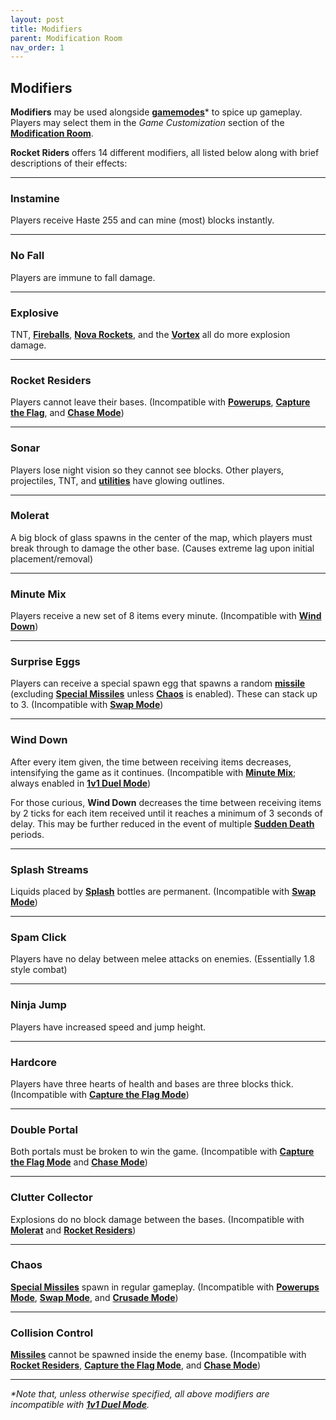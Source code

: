 ```yaml
---
layout: post
title: Modifiers
parent: Modification Room
nav_order: 1
---
```

**Modifiers**
---

**Modifiers** may be used alongside **[gamemodes](https://zeroniaserver.github.io/RocketRidersWiki/gamemodes)*** to spice up gameplay. Players may select them in the *Game Customization* section of the **[Modification Room](https://zeroniaserver.github.io/RocketRidersWiki/modification_room)**.

**Rocket Riders** offers 14 different modifiers, all listed below along with brief descriptions of their effects:

---
### Instamine
Players receive Haste 255 and can mine (most) blocks instantly.

---
### No Fall
Players are immune to fall damage.

---
### Explosive
TNT, **[Fireballs](https://zeroniaserver.github.io/RocketRidersWiki/utilities/fireball)**, **[Nova Rockets](https://zeroniaserver.github.io/RocketRidersWiki/utilities/nova_rocket)**, and the **[Vortex](https://zeroniaserver.github.io/RocketRidersWiki/utilities/vortex)** all do more explosion damage.

---
### Rocket Residers
Players cannot leave their bases. (Incompatible with **[Powerups](https://zeroniaserver.github.io/RocketRidersWiki/gamemodes/powerups)**, **[Capture the Flag](https://zeroniaserver.github.io/RocketRidersWiki/gamemodes/ctf)**, and **[Chase Mode](https://zeroniaserver.github.io/RocketRidersWiki/gamemodes/chase)**)

---
### Sonar
Players lose night vision so they cannot see blocks. Other players, projectiles, TNT, and **[utilities](https://zeroniaserver.github.io/RocketRidersWiki/utilities)** have glowing outlines.

---
### Molerat
A big block of glass spawns in the center of the map, which players must break through to damage the other base. (Causes extreme lag upon initial placement/removal)

---
### Minute Mix
Players receive a new set of 8 items every minute. (Incompatible with **[Wind Down](#wind-down)**)

---
### Surprise Eggs
Players can receive a special spawn egg that spawns a random **[missile](https://zeroniaserver.github.io/RocketRidersWiki/missiles)** (excluding **[Special Missiles](https://zeroniaserver.github.io/RocketRidersWiki/missiles/special)** unless **[Chaos](#chaos)** is enabled). These can stack up to 3. (Incompatible with **[Swap Mode](https://zeroniaserver.github.io/RocketRidersWiki/gamemodes/swap)**)

---
### Wind Down
After every item given, the time between receiving items decreases, intensifying the game as it continues. (Incompatible with **[Minute Mix](#minute-mix)**; always enabled in **[1v1 Duel Mode](https://zeroniaserver.github.io/RocketRidersWiki/gamemodes/duel)**)

For those curious, **Wind Down** decreases the time between receiving items by 2 ticks for each item received until it reaches a minimum of 3 seconds of delay. This may be further reduced in the event of multiple **[Sudden Death](https://zeroniaserver.github.io/RocketRidersWiki/misc/sudden_death)** periods.

---
### Splash Streams
Liquids placed by **[Splash](https://zeroniaserver.github.io/RocketRidersWiki/utilities/splash)** bottles are permanent. (Incompatible with **[Swap Mode](https://zeroniaserver.github.io/RocketRidersWiki/gamemodes/swap)**)

---
### Spam Click
Players have no delay between melee attacks on enemies. (Essentially 1.8 style combat)

---
### Ninja Jump
Players have increased speed and jump height.

---
### Hardcore
Players have three hearts of health and bases are three blocks thick. (Incompatible with **[Capture the Flag Mode](https://zeroniaserver.github.io/RocketRidersWiki/gamemodes/ctf)**)

---
### Double Portal
Both portals must be broken to win the game. (Incompatible with **[Capture the Flag Mode](https://zeroniaserver.github.io/RocketRidersWiki/gamemodes/ctf)** and **[Chase Mode](https://zeroniaserver.github.io/RocketRidersWiki/gamemodes/chase)**)

---
### Clutter Collector
Explosions do no block damage between the bases. (Incompatible with **[Molerat](#molerat)** and **[Rocket Residers](#rocket-residers)**)

---
### Chaos
**[Special Missiles](https://zeroniaserver.github.io/RocketRidersWiki/missiles/special)** spawn in regular gameplay. (Incompatible with **[Powerups Mode](https://zeroniaserver.github.io/RocketRidersWiki/gamemodes/powerups)**, **[Swap Mode](https://zeroniaserver.github.io/RocketRidersWiki/gamemodes/swap)**, and **[Crusade Mode](https://zeroniaserver.github.io/RocketRidersWiki/gamemodes/crusade)**)

---
### Collision Control
**[Missiles](https://zeroniaserver.github.io/RocketRidersWiki/missiles)** cannot be spawned inside the enemy base. (Incompatible with **[Rocket Residers](#rocket-residers)**, **[Capture the Flag Mode](https://zeroniaserver.github.io/RocketRidersWiki/gamemodes/ctf)**, and **[Chase Mode](https://zeroniaserver.github.io/RocketRidersWiki/gamemodes/chase)**)


---
_*Note that, unless otherwise specified, all above modifiers are incompatible with **[1v1 Duel Mode](https://zeroniaserver.github.io/RocketRidersWiki/gamemodes/duel)**._